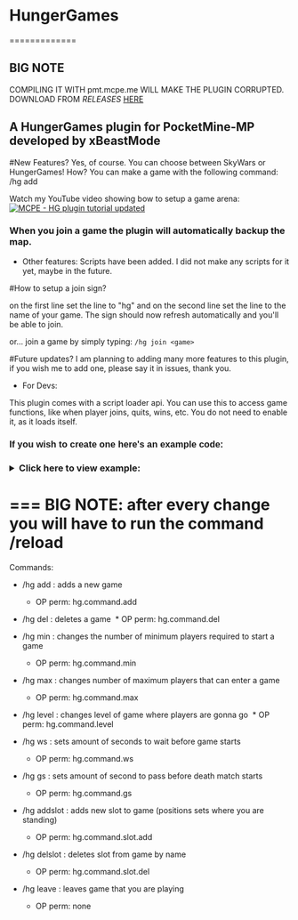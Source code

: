 # HungerGames
=============

BIG NOTE
---------
COMPILING IT WITH pmt.mcpe.me WILL MAKE THE PLUGIN CORRUPTED. DOWNLOAD FROM _RELEASES_ [HERE](https://github.com/InfinityGamers/HungerGames-UPDATED/releases/tag/Build%2317)

A HungerGames plugin for PocketMine-MP developed by xBeastMode
--------------------------------------------------------------

#New Features? 
Yes, of course. You can choose between SkyWars or HungerGames!
How? You can make a game with the following command: /hg add <game name>

Watch my YouTube video showing bow to setup a game arena:
[![MCPE - HG plugin tutorial updated](http://img.youtube.com/vi/0Jtt696xak4/0.jpg)](http://www.youtube.com/watch?v=0Jtt696xak4)
<h3> 
When you join a game the plugin will automatically backup the map.
</h3>

- Other features: Scripts have been added. I did not make any scripts for it yet, maybe in the future.

#How to setup a join sign?

on the first line set the line to "hg" and on the second line set the line to the name of your game.
The sign should now refresh automatically and you'll be able to join.

or... join a game by simply typing: `/hg join <game>`

#Future updates? 
I am planning to adding many more features to this plugin, if you wish me to add one, please say it in issues, thank you.

- For Devs:

This plugin comes with a script loader api. You can use this to access game functions, like when player joins, quits, wins, etc. You do not need to enable it, as it loads itself.

<h3><div style="font-family: verdana, sans-serif;">If you wish to create one here's an example code:</div><h3>
<details>
<summary>Click here to view example:</summary>

```PHP
//Example script:


<?php
class ExampleScript extends \hungergames\api\scripts\HGAPIScript{
    public function __construct(){
        parent::__construct("Script names here", "Versions here 1.0", "Authors here xBeastMode");
    }
    public function onLoad(){
        $this->sendConsoleMessage("Test script loaded!");
    }
}


//All function from this script api are:

/**
     * Creates script config
     *
     * @param $name
     * @param array $values
     * @return Config
     */
    public void function createConfig($name, array $values)
    /**
     * Gets script config
     *
     * @return Config
     */
    public Config function getConfig()
    /**
     * Gets the name of the script
     *
     * @return string
     */
    public string function getName()
    /**
     * Gets the name of the script
     *
     * @return string
     */
    public string function getVersion()
    /**
     * Gets the author of the script
     *
     * @return string
     */
    public string function getAuthor()
    /**
     * disables script
     */
    public void function setDisabled()
    /**
     * enables script
     */
    public void function setEnabled();
    /**
     * returns whether script is enabled or not
     *
     * @return bool
     */
    public bool function isEnabled()
    /**
     * Sends console message
     *
     * @param $message
     */
    public void function sendConsoleMessage($message)
    /**
     * Called when script is loaded
     */
    public function onLoad(){
    //your code here
    }
    /**
     * called when player joins game
     *
     * @param Player $p
     * @param HungerGames $game
     */
    public function onPlayerJoinGame(Player $p, HungerGames $game){
    //your code here
    }
    /**
     * called when player quits game
     *
     * @param Player $p
     * @param HungerGames $game
     */
    public function onPlayerQuitGame(Player $p, HungerGames $game){
    //your code here
    }
    /**
     * Called when player fails to join full game
     *
     * @param Player $p
     * @param HungerGames $game
     */
    public function gameIsFull(Player $p, HungerGames $game){
    //your code here
    }

    /**
     * Called when player is waiting for players
     *
     * @param array $players
     * @param HungerGames $game
     */
    public function whileWaitingForPlayers(array $players, HungerGames $game){
    //your code here
    }
    /**
     * Called when player is waiting for players
     *
     * @param array $players
     * @param HungerGames $game
     */
    public function whileWaitingToStart(array $players, HungerGames $game){
    //your code here
    }
    /**
     * Called when game starts
     *
     * @param array $players
     * @param HungerGames $game
     */
    public function onGameStart(array $players, HungerGames $game){
    //your code here
    }
    /**
     * Called when death match starts
     *
     * @param array $players
     * @param HungerGames $game
     */
    public function onDeathMatchStart(array $players, HungerGames $game){
    //your code here
    }
    /**
     * Called when players wins a game
     *
     * @param Player $p
     * @param HungerGames $game
     */
    public function onPlayerWinGame(Player $p, HungerGames $game){
    //your code here
    }information
```
</details>

===
BIG NOTE: after every change you will have to run the command /reload
===

Commands:

* /hg add <game> : adds a new game
  * OP perm: hg.command.add
    
* /hg del <game> : deletes a game
  * OP perm: hg.command.del
  
* /hg min <game> <number> : changes the number of minimum players required to start a game
  * OP perm: hg.command.min
  
  
* /hg max <game> <number> : changes number of maximum players that can enter a game
  * OP perm: hg.command.max

* /hg level <game> <level name> : changes level of game where players are gonna go
  * OP perm: hg.command.level

* /hg ws <game> <number> : sets amount of seconds to wait before game starts  
  * OP perm: hg.command.ws

* /hg gs <game> <number> : sets amount of second to pass before death match starts
  * OP perm: hg.command.gs

* /hg addslot <game> <name> : adds new slot to game (positions sets where you are standing)
  * OP perm: hg.command.slot.add

* /hg delslot <game> <name> : deletes slot from game by name
  * OP perm: hg.command.slot.del

* /hg leave : leaves game that you are playing
  * OP perm: none

